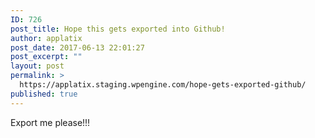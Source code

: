 ```yaml
---
ID: 726
post_title: Hope this gets exported into Github!
author: applatix
post_date: 2017-06-13 22:01:27
post_excerpt: ""
layout: post
permalink: >
  https://applatix.staging.wpengine.com/hope-gets-exported-github/
published: true
---
```

Export me please!!!